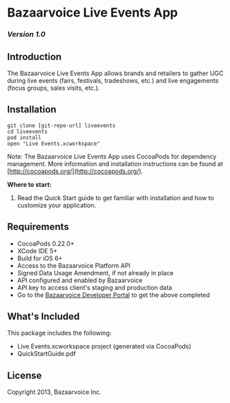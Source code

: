 # Bazaarvoice Live Events App
### *Version 1.0*

## Introduction
The Bazaarvoice Live Events App allows brands and retailers to gather UGC during live events (fairs, festivals, tradeshows, etc.) and live engagements (focus groups, sales visits, etc.).

## Installation
```
git clone [git-repo-url] liveevents
cd liveevents
pod install
open "Live Events.xcworkspace"
```

Note: The Bazaarvoice Live Events App uses CocoaPods for dependency management.  More information and installation instructions can be found at [http://cocoapods.org/](http://cocoapods.org/).

**Where to start:**
 1. Read the Quick Start guide to get familiar with installation and how to customize your application.
 
## Requirements
* CocoaPods 0.22.0+
* XCode IDE 5+
* Build for iOS 6+
* Access to the Bazaarvoice Platform API
 * Signed Data Usage Amendment, if not already in place
 * API configured and enabled by Bazaarvoice
 * API key to access client's staging and production data
 * Go to the [Bazaarvoice Developer Portal](http://developer.bazaarvoice.com) to get the above completed

## What's Included
This package includes the following:

* Live Events.xcworkspace project (generated via CocoaPods)
* QuickStartGuide.pdf

## License
Copyright 2013, Bazaarvoice Inc.
